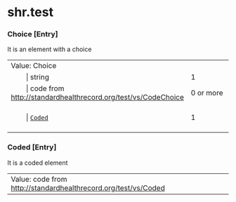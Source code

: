 # shr.test

### <a name="Choice"></a>Choice [Entry]
It is an element with a choice

|  |  |  |
| --- | --- | --- |
| Value:&nbsp;Choice |  |  |
| &nbsp;&nbsp;&nbsp;&nbsp;&nbsp;&nbsp;&nbsp;&nbsp;\|&nbsp;string | 1 |  |
| &nbsp;&nbsp;&nbsp;&nbsp;&nbsp;&nbsp;&nbsp;&nbsp;\|&nbsp;code from http://standardhealthrecord.org/test/vs/CodeChoice | 0&nbsp;or&nbsp;more |  |
| &nbsp;&nbsp;&nbsp;&nbsp;&nbsp;&nbsp;&nbsp;&nbsp;\|&nbsp;[`Coded`](#Coded) | 1 | It is a coded element |

### <a name="Coded"></a>Coded [Entry]
It is a coded element

|  |  |  |
| --- | --- | --- |
| Value:&nbsp;code from http://standardhealthrecord.org/test/vs/Coded |  |  |